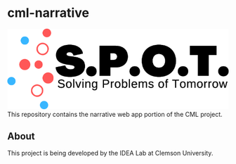 # cml-narrative

![logo](/assets/spot/SPOT-logo.svg)
This repository contains the narrative web app portion of the CML project.

## About

This project is being developed by the IDEA Lab at Clemson University.

